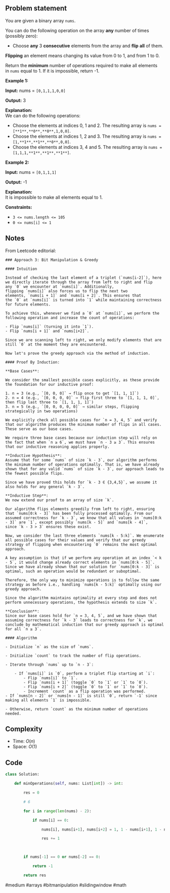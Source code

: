 ## Problem statement

You are given a binary array `nums`.

You can do the following operation on the array **any** number of times (possibly zero):

- Choose **any** 3 **consecutive** elements from the array and **flip** **all** of them.

**Flipping** an element means changing its value from 0 to 1, and from 1 to 0.

Return the **minimum** number of operations required to make all elements in `nums` equal to 1. If it is impossible, return -1.

**Example 1:**

**Input:** nums = `[0,1,1,1,0,0]`

**Output:** 3

**Explanation:**  
We can do the following operations:

- Choose the elements at indices 0, 1 and 2. The resulting array is `nums = [**1**,**0**,**0**,1,0,0]`.
- Choose the elements at indices 1, 2 and 3. The resulting array is `nums = [1,**1**,**1**,**0**,0,0]`.
- Choose the elements at indices 3, 4 and 5. The resulting array is `nums = [1,1,1,**1**,**1**,**1**]`.

**Example 2:**

**Input:** nums = `[0,1,1,1]`

**Output:** -1

**Explanation:**  
It is impossible to make all elements equal to 1.

**Constraints:**

- `3 <= nums.length <= 105`
- `0 <= nums[i] <= 1`
## Notes

From Leetcode editorial:
```
### Approach 3: Bit Manipulation & Greedy

#### Intuition

Instead of checking the last element of a triplet (`nums[i-2]`), here we directly iterate through the array from left to right and flip any `0` we encounter at `nums[i]`. Additionally, flipping `nums[i]` also forces us to flip the next two elements, `nums[i + 1]` and `nums[i + 2]`. This ensures that the `0` at `nums[i]` is turned into `1` while maintaining correctness for future elements.

To achieve this, whenever we find a `0` at `nums[i]`, we perform the following operation and increase the count of operations:

- Flip `nums[i]` (turning it into `1`).
- Flip `nums[i + 1]` and `nums[i+2]`.

Since we are scanning left to right, we only modify elements that are still `0` at the moment they are encountered.

Now let's prove the greedy approach via the method of induction.

#### Proof By Induction:

**Base Cases**:

We consider the smallest possible cases explicitly, as these provide the foundation for our inductive proof:

1. n = 3 (e.g., `[0, 0, 0]` → flip once to get `[1, 1, 1]`)
2. n = 4 (e.g., `[0, 0, 0, 0]` → flip first three to `[1, 1, 1, 0]`, then flip last three to `[1, 1, 1, 1]`)
3. n = 5 (e.g., `[0, 0, 0, 0, 0]` → similar steps, flipping strategically in two operations)

We explicitly check all possible cases for `n = 3, 4, 5` and verify that our algorithm produces the minimum number of flips in all cases. These serve as our base cases.

We require three base cases because our induction step will rely on the fact that when `n ≥ 6`, we must have `n - 3 ≥ 3`. This ensures that our inductive reasoning applies properly.

**Inductive Hypothesis**:  
Assume that for some `nums` of size `k - 3`, our algorithm performs the minimum number of operations optimally. That is, we have already shown that for any valid `nums` of size `k - 3`, our approach leads to the fewest possible flips.

Since we have proved this holds for `k - 3 ∈ {3,4,5}`, we assume it also holds for any general `k - 3`.

**Inductive Step**:  
We now extend our proof to an array of size `k`.

Our algorithm flips elements greedily from left to right, ensuring that `nums[0:k - 3]` has been fully processed optimally. From our assumed correctness for `k - 3`, we know that all values in `nums[0:k - 3]` are `1`, except possibly `nums[k - 5]` and `nums[k - 4]`, since `k - 3 > 3` ensures these exist.

Now, we consider the last three elements `nums[k - 5:k]`. We enumerate all possible cases for their values and verify that our greedy strategy of flipping when encountering `0` remains the most optimal approach.

A key assumption is that if we perform any operation at an index `< k - 5`, it would change already correct elements in `nums[0:k - 5]`. Since we have already shown that our solution for `nums[0:k - 3]` is optimal, such an operation would be redundant or suboptimal.

Therefore, the only way to minimize operations is to follow the same strategy as before i.e., handling `nums[k - 5:k]` optimally using our greedy approach.

Since the algorithm maintains optimality at every step and does not perform unnecessary operations, the hypothesis extends to size `k`.

**Conclusion**:  
Since our base cases hold for `n = 3, 4, 5`, and we have shown that assuming correctness for `k - 3` leads to correctness for `k`, we conclude by mathematical induction that our greedy approach is optimal for all `n ≥ 3`.

#### Algorithm

- Initialize `n` as the size of `nums`.
    
- Initialize `count` to track the number of flip operations.
    
- Iterate through `nums` up to `n - 3`:
    
    - If `nums[i]` is `0`, perform a triplet flip starting at `i`:
        - Flip `nums[i]` to `1`.
        - Flip `nums[i + 1]` (toggle `0` to `1` or `1` to `0`).
        - Flip `nums[i + 2]` (toggle `0` to `1` or `1` to `0`).
        - Increment `count` as a flip operation was performed.
- If `nums[n - 2]` or `nums[n - 1]` is still `0`, return `-1` since making all elements `1` is impossible.
    
- Otherwise, return `count` as the minimum number of operations needed.
```
## Complexity

- Time: $O(n)$
- Space: $O(1)$
## Code

```python
class Solution:

    def minOperations(self, nums: List[int]) -> int:

        res = 0

        # 6

        for i in range(len(nums) - 2):

            if nums[i] == 0:

                nums[i], nums[i+1], nums[i+2] = 1, 1 - nums[i+1], 1 - nums[i+2]

                res += 1

  

        if nums[-1] == 0 or nums[-2] == 0:

            return -1

        return res
```

#medium 
#arrays 
#bitmanipulation 
#slidingwindow
#math